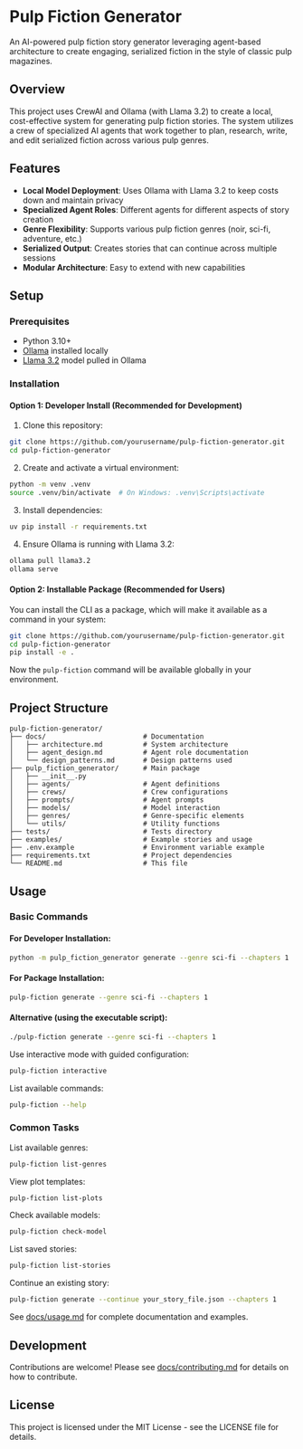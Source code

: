 # Pulp Fiction Generator

An AI-powered pulp fiction story generator leveraging agent-based architecture to create engaging, serialized fiction in the style of classic pulp magazines.

## Overview

This project uses CrewAI and Ollama (with Llama 3.2) to create a local, cost-effective system for generating pulp fiction stories. The system utilizes a crew of specialized AI agents that work together to plan, research, write, and edit serialized fiction across various pulp genres.

## Features

- **Local Model Deployment**: Uses Ollama with Llama 3.2 to keep costs down and maintain privacy
- **Specialized Agent Roles**: Different agents for different aspects of story creation
- **Genre Flexibility**: Supports various pulp fiction genres (noir, sci-fi, adventure, etc.)
- **Serialized Output**: Creates stories that can continue across multiple sessions
- **Modular Architecture**: Easy to extend with new capabilities

## Setup

### Prerequisites

- Python 3.10+ 
- [Ollama](https://ollama.ai) installed locally
- [Llama 3.2](https://ollama.com/library/llama3.2) model pulled in Ollama

### Installation

#### Option 1: Developer Install (Recommended for Development)

1. Clone this repository:
```bash
git clone https://github.com/yourusername/pulp-fiction-generator.git
cd pulp-fiction-generator
```

2. Create and activate a virtual environment:
```bash
python -m venv .venv
source .venv/bin/activate  # On Windows: .venv\Scripts\activate
```

3. Install dependencies:
```bash
uv pip install -r requirements.txt
```

4. Ensure Ollama is running with Llama 3.2:
```bash
ollama pull llama3.2
ollama serve
```

#### Option 2: Installable Package (Recommended for Users)

You can install the CLI as a package, which will make it available as a command in your system:

```bash
git clone https://github.com/yourusername/pulp-fiction-generator.git
cd pulp-fiction-generator
pip install -e .
```

Now the `pulp-fiction` command will be available globally in your environment.

## Project Structure

```
pulp-fiction-generator/
├── docs/                        # Documentation
│   ├── architecture.md          # System architecture
│   ├── agent_design.md          # Agent role documentation
│   └── design_patterns.md       # Design patterns used
├── pulp_fiction_generator/      # Main package
│   ├── __init__.py
│   ├── agents/                  # Agent definitions
│   ├── crews/                   # Crew configurations
│   ├── prompts/                 # Agent prompts
│   ├── models/                  # Model interaction
│   ├── genres/                  # Genre-specific elements
│   └── utils/                   # Utility functions
├── tests/                       # Tests directory
├── examples/                    # Example stories and usage
├── .env.example                 # Environment variable example
├── requirements.txt             # Project dependencies
└── README.md                    # This file
```

## Usage

### Basic Commands

#### For Developer Installation:
```bash
python -m pulp_fiction_generator generate --genre sci-fi --chapters 1
```

#### For Package Installation:
```bash
pulp-fiction generate --genre sci-fi --chapters 1
```

#### Alternative (using the executable script):
```bash
./pulp-fiction generate --genre sci-fi --chapters 1
```

Use interactive mode with guided configuration:
```bash
pulp-fiction interactive
```

List available commands:
```bash
pulp-fiction --help
```

### Common Tasks

List available genres:
```bash
pulp-fiction list-genres
```

View plot templates:
```bash
pulp-fiction list-plots
```

Check available models:
```bash
pulp-fiction check-model
```

List saved stories:
```bash
pulp-fiction list-stories
```

Continue an existing story:
```bash
pulp-fiction generate --continue your_story_file.json --chapters 1
```

See [docs/usage.md](docs/usage.md) for complete documentation and examples.

## Development

Contributions are welcome! Please see [docs/contributing.md](docs/contributing.md) for details on how to contribute.

## License

This project is licensed under the MIT License - see the LICENSE file for details. 